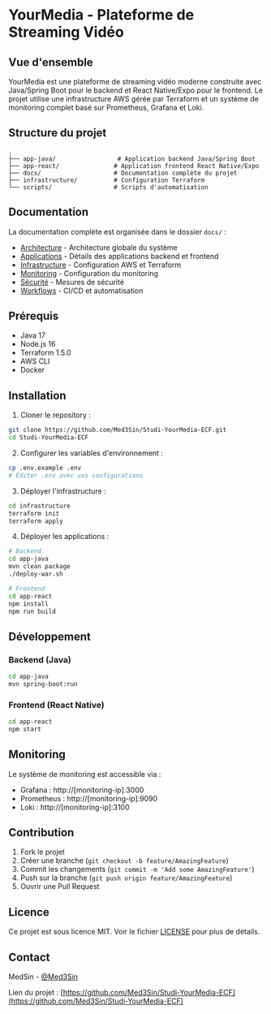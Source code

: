 # YourMedia - Plateforme de Streaming Vidéo

## Vue d'ensemble

YourMedia est une plateforme de streaming vidéo moderne construite avec Java/Spring Boot pour le backend et React Native/Expo pour le frontend. Le projet utilise une infrastructure AWS gérée par Terraform et un système de monitoring complet basé sur Prometheus, Grafana et Loki.

## Structure du projet

```
.
├── app-java/                 # Application backend Java/Spring Boot
├── app-react/               # Application frontend React Native/Expo
├── docs/                    # Documentation complète du projet
├── infrastructure/          # Configuration Terraform
└── scripts/                 # Scripts d'automatisation
```

## Documentation

La documentation complète est organisée dans le dossier `docs/` :

- [Architecture](docs/ARCHITECTURE.md) - Architecture globale du système
- [Applications](docs/APPLICATIONS.md) - Détails des applications backend et frontend
- [Infrastructure](docs/INFRASTRUCTURE.md) - Configuration AWS et Terraform
- [Monitoring](docs/MONITORING.md) - Configuration du monitoring
- [Sécurité](docs/SECURITE.md) - Mesures de sécurité
- [Workflows](docs/WORKFLOWS.md) - CI/CD et automatisation

## Prérequis

- Java 17
- Node.js 16
- Terraform 1.5.0
- AWS CLI
- Docker

## Installation

1. Cloner le repository :
```bash
git clone https://github.com/Med3Sin/Studi-YourMedia-ECF.git
cd Studi-YourMedia-ECF
```

2. Configurer les variables d'environnement :
```bash
cp .env.example .env
# Éditer .env avec vos configurations
```

3. Déployer l'infrastructure :
```bash
cd infrastructure
terraform init
terraform apply
```

4. Déployer les applications :
```bash
# Backend
cd app-java
mvn clean package
./deploy-war.sh

# Frontend
cd app-react
npm install
npm run build
```

## Développement

### Backend (Java)
```bash
cd app-java
mvn spring-boot:run
```

### Frontend (React Native)
```bash
cd app-react
npm start
```

## Monitoring

Le système de monitoring est accessible via :
- Grafana : http://[monitoring-ip]:3000
- Prometheus : http://[monitoring-ip]:9090
- Loki : http://[monitoring-ip]:3100

## Contribution

1. Fork le projet
2. Créer une branche (`git checkout -b feature/AmazingFeature`)
3. Commit les changements (`git commit -m 'Add some AmazingFeature'`)
4. Push sur la branche (`git push origin feature/AmazingFeature`)
5. Ouvrir une Pull Request

## Licence

Ce projet est sous licence MIT. Voir le fichier [LICENSE](LICENSE) pour plus de détails.

## Contact

MedSin - [@Med3Sin](https://github.com/Med3Sin)

Lien du projet : [https://github.com/Med3Sin/Studi-YourMedia-ECF](https://github.com/Med3Sin/Studi-YourMedia-ECF)
